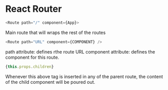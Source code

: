 # React Router


```js
<Route path="/" component={App}>
```
Main route that will wraps the rest of the routes

```js
<Route path="URL" component={COMPONENT} />
```
path attribute: defines rthe route URL
component attribute: defines the component for this route.

```js
{this.props.children}
```
Whenever this above tag is inserted in any of the parent route, the content of the child component will be 
poured out.